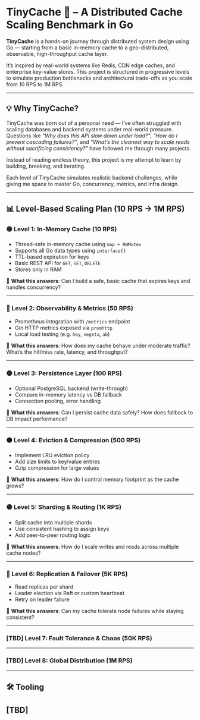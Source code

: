 # TinyCache 🚀 – A Distributed Cache Scaling Benchmark in Go

**TinyCache** is a hands-on journey through distributed system design using Go — starting from a basic in-memory cache to a geo-distributed, observable, high-throughput cache layer.

It’s inspired by real-world systems like Redis, CDN edge caches, and enterprise key-value stores. This project is structured in progressive levels to simulate production bottlenecks and architectural trade-offs as you scale from 10 RPS to 1M RPS.

---

## 💡 Why TinyCache?

TinyCache was born out of a personal need — I’ve often struggled with scaling databases and backend systems under real-world pressure. Questions like *"Why does this API slow down under load?"*, *"How do I prevent cascading failures?"*, and *"What’s the cleanest way to scale reads without sacrificing consistency?"* have followed me through many projects.

Instead of reading endless theory, this project is my attempt to learn by building, breaking, and iterating.

Each level of TinyCache simulates realistic backend challenges, while giving me space to master Go, concurrency, metrics, and infra design.

---

## 📊 Level-Based Scaling Plan (10 RPS → 1M RPS)

### 🟢 Level 1: In-Memory Cache (10 RPS)

* Thread-safe in-memory cache using `map + RWMutex`
* Supports all Go data types using `interface{}`
* TTL-based expiration for keys
* Basic REST API for `GET`, `SET`, `DELETE`
* Stores only in RAM

📌 **What this answers**: Can I build a safe, basic cache that expires keys and handles concurrency?

---

### 🔵 Level 2: Observability & Metrics (50 RPS)

* Prometheus integration with `/metrics` endpoint
* Gin HTTP metrics exposed via `promhttp`
* Local load testing (e.g. `hey`, `vegeta`, `ab`)

📌 **What this answers**: How does my cache behave under moderate traffic? What’s the hit/miss rate, latency, and throughput?

---

### 🟡 Level 3: Persistence Layer (100 RPS)

* Optional PostgreSQL backend (write-through)
* Compare in-memory latency vs DB fallback
* Connection pooling, error handling

📌 **What this answers**: Can I persist cache data safely? How does fallback to DB impact performance?

---

### 🟠 Level 4: Eviction & Compression (500 RPS)

* Implement LRU eviction policy
* Add size limits to key/value entries
* Gzip compression for large values

📌 **What this answers**: How do I control memory footprint as the cache grows?

---

### 🟣 Level 5: Sharding & Routing (1K RPS)

* Split cache into multiple shards
* Use consistent hashing to assign keys
* Add peer-to-peer routing logic

📌 **What this answers**: How do I scale writes and reads across multiple cache nodes?

---

### 🔴 Level 6: Replication & Failover (5K RPS)

* Read replicas per shard
* Leader election via Raft or custom heartbeat
* Retry on leader failure

📌 **What this answers**: Can my cache tolerate node failures while staying consistent?

---

### [TBD] Level 7: Fault Tolerance & Chaos (50K RPS)
---

### [TBD] Level 8: Global Distribution (1M RPS)

---

## 🛠 Tooling
[TBD]
---
